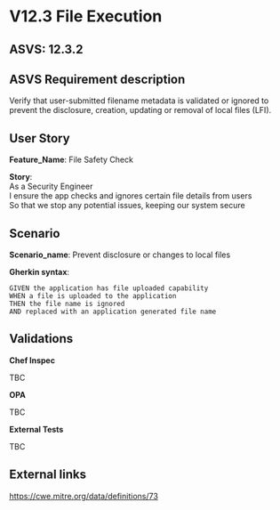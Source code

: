 # V12.3 File Execution

## ASVS: 12.3.2

## ASVS Requirement description

Verify that user-submitted filename metadata is validated or ignored to
prevent the disclosure, creation, updating or removal of local files (LFI).

## User Story

**Feature_Name**: File Safety Check

**Story**:\
As a Security Engineer\
I ensure the app checks and ignores certain file details from users\
So that we stop any potential issues, keeping our system secure

## Scenario

**Scenario_name**: Prevent disclosure or changes to local files

**Gherkin syntax**:

```gherkin
GIVEN the application has file uploaded capability
WHEN a file is uploaded to the application
THEN the file name is ignored
AND replaced with an application generated file name
```

## Validations

**Chef Inspec**

TBC

**OPA**

TBC

**External Tests**

TBC

## External links

<https://cwe.mitre.org/data/definitions/73>
